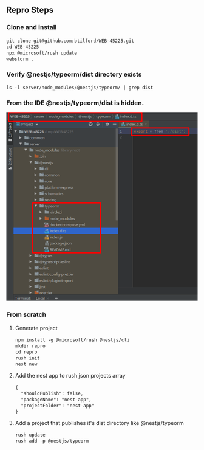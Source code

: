 ## Repro Steps

### Clone and install
```console
git clone git@github.com:btilford/WEB-45225.git
cd WEB-45225
npx @microsoft/rush update
webstorm .
```


### Verify @nestjs/typeorm/dist directory exists
```console
ls -l server/node_modules/@nestjs/typeorm/ | grep dist
```

### From the IDE @nestjs/typeorm/dist is hidden.

![dist not visible](./dist-not-visible.png)



### From scratch


1. Generate project
    ```console
    npm install -g @microsoft/rush @nestjs/cli
    mkdir repro
    cd repro
    rush init
    nest new
    ```
2. Add the nest app to rush.json projects array
    ```json5
    {
      "shouldPublish": false,
      "packageName": "nest-app",
      "projectFolder": "nest-app"
    }
    ```
3. Add a project that publishes it's dist directory like @nestjs/typeorm
    ```console
    rush update
    rush add -p @nestjs/typeorm
    ```




